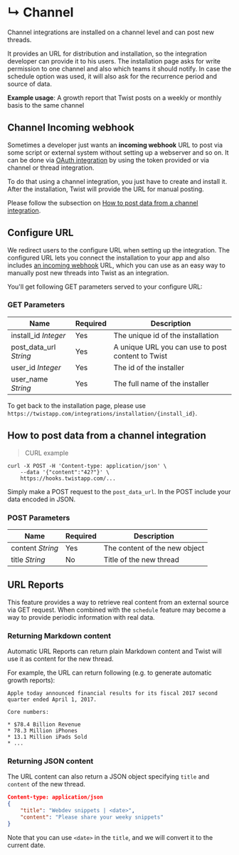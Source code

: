 # &#8627; Channel

Channel integrations are installed on a channel level and can post new threads.

It provides an URL for distribution and installation, so the integration
developer can provide it to his users. The installation page asks for write
permission to one channel and also which teams it should notify. In case the
schedule option was used, it will also ask for the recurrence period and source
of data.

**Example usage**: A growth report that Twist posts on a weekly or monthly
basis to the same channel


## Channel Incoming webhook

Sometimes a developer just wants an **incoming webhook** URL to post via some script
or external system without setting up a webserver and so on. It can be done
via [OAuth integration](#oauth) by using the token provided or via channel or
thread integration.

To do that using a channel integration, you just have to create and install
it. After the installation, Twist will provide the URL for manual posting.

Please follow the subsection on
[How to post data from a channel integration](#how-to-post-data-from-a-channel-integration).


## Configure URL

We redirect users to the configure URL when setting up the integration. The
configured URL lets you connect the installation to your app and also
includes [an incoming webhook](#channel-incoming-webhook) URL, which you can use
as an easy way to manually post new threads into Twist as an integration.

You'll get following GET parameters served to your configure URL:


### GET Parameters

| Name | Required | Description |
| --- | --- | --- |
| install_id *Integer* | Yes | The unique id of the installation |
| post_data_url *String* | Yes | A unique URL you can use to post content to Twist |
| user_id *Integer* | Yes | The id of the installer |
| user_name *String* | Yes | The full name of the installer |

To get back to the installation page, please use
`https://twistapp.com/integrations/installation/{install_id}`.

## How to post data from a channel integration

> CURL example

```shell
curl -X POST -H 'Content-type: application/json' \
    --data '{"content":"42?"}' \
    https://hooks.twistapp.com/...
```

Simply make a POST request to the `post_data_url`. In the POST include your data
encoded in JSON.

### POST Parameters

| Name | Required | Description |
| --- | --- | --- |
| content *String* | Yes | The content of the new object |
| title *String* | No | Title of the new thread |


## URL Reports

This feature provides a way to retrieve real content from an external source via
GET request. When combined with the `schedule` feature may become a way to
provide periodic information with real data.

### Returning Markdown content

Automatic URL Reports can return plain Markdown content and Twist will use it as
content for the new thread.

For example, the URL can return following (e.g. to generate automatic growth
reports):

```text
Apple today announced financial results for its fiscal 2017 second quarter ended April 1, 2017.

Core numbers:

* $78.4 Billion Revenue
* 78.3 Million iPhones
* 13.1 Million iPads Sold
* ...
```

### Returning JSON content

The URL content can also return a JSON object specifying `title` and `content`
of the new thread.


```json
Content-type: application/json
{
    "title": "Webdev snippets | <date>",
    "content": "Please share your weeky snippets"
}
```

Note that you can use `<date>` in the `title`, and we will convert it to the
current date.

